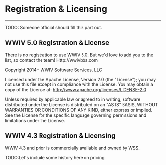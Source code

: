# Registration & Licensing
***

TODO: Someone official should fill this part out.

## WWIV 5.0 Registration & License
There is no registration to use WWIV 5.0. But we'd love to add you to the list, so contact the team! Http://wwivbbs.com


Copyright 2014+ WWIV Software Services, LLC

Licensed under the Apache License, Version 2.0 (the "License");
you may not use this file except in compliance with the License.
You may obtain a copy of the License at: 
http://www.apache.org/licenses/LICENSE-2.0

Unless required by applicable law or agreed to in writing, software
distributed under the License is distributed on an "AS IS" BASIS,
WITHOUT WARRANTIES OR CONDITIONS OF ANY KIND, either express or implied.
See the License for the specific language governing permissions and
limitations under the License.

## WWIV 4.3 Registration & Licensing

WWIV 4.3 and prior is commercially available and owned by WSS.

TODO:Let's include some history here on pricing